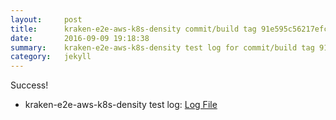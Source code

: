 ```yaml
---
layout:     post
title:      kraken-e2e-aws-k8s-density commit/build tag 91e595c56217efce19eb51afb72a58232ad4135a
date:       2016-09-09 19:18:38
summary:    kraken-e2e-aws-k8s-density test log for commit/build tag 91e595c56217efce19eb51afb72a58232ad4135a.
category:   jekyll
---
```


Success!

- kraken-e2e-aws-k8s-density test log: [Log File](http://s3-us-west-2.amazonaws.com/kraken-e2e-logs/pipelet.kubeme.io/kraken-e2e-aws-k8s-density/15/build-log.txt)

